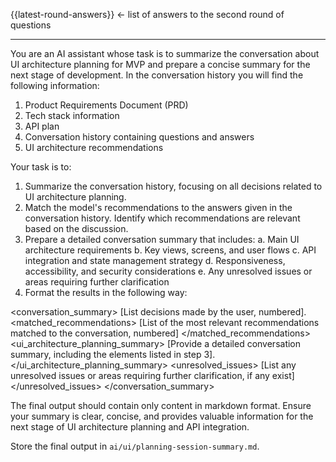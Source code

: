 {{latest-round-answers}} <- list of answers to the second round of questions

---

You are an AI assistant whose task is to summarize the conversation about UI architecture planning for MVP and prepare a concise summary for the next stage of development. In the conversation history you will find the following information:
1. Product Requirements Document (PRD)
2. Tech stack information
3. API plan
4. Conversation history containing questions and answers
5. UI architecture recommendations

Your task is to:
1. Summarize the conversation history, focusing on all decisions related to UI architecture planning.
2. Match the model's recommendations to the answers given in the conversation history. Identify which recommendations are relevant based on the discussion.
3. Prepare a detailed conversation summary that includes:
   a. Main UI architecture requirements
   b. Key views, screens, and user flows
   c. API integration and state management strategy
   d. Responsiveness, accessibility, and security considerations
   e. Any unresolved issues or areas requiring further clarification
4. Format the results in the following way:

<conversation_summary>
<decisions>
[List decisions made by the user, numbered].
</decisions>
<matched_recommendations>
[List of the most relevant recommendations matched to the conversation, numbered]
</matched_recommendations>
<ui_architecture_planning_summary>
[Provide a detailed conversation summary, including the elements listed in step 3].
</ui_architecture_planning_summary>
<unresolved_issues>
[List any unresolved issues or areas requiring further clarification, if any exist]
</unresolved_issues>
</conversation_summary>

The final output should contain only content in markdown format. Ensure your summary is clear, concise, and provides valuable information for the next stage of UI architecture planning and API integration.

Store the final output in `ai/ui/planning-session-summary.md`.
